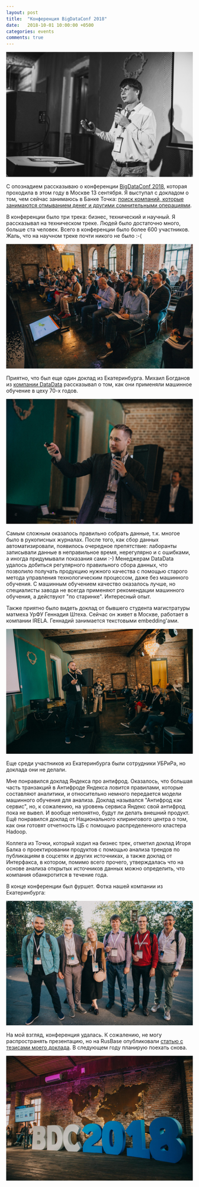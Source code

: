 ```yaml
---
layout: post
title:  "Конференция BigDataConf 2018"
date:   2018-10-01 10:00:00 +0500
categories: events
comments: true
---
```

![Конференция BigDataConf2018](/assets/images/bigdataconf2018/sozykin_bigdataconf2018.jpg)

С опознадием рассказываю о конференции [BigDataConf 2018](https://bigdataconf.org/), которая проходила в этом году в Москве 13 сентября. Я выступал с докладом о том, чем сейчас занимаюсь в Банке Точка: [поиск компаний, которые занимаются отмыванием денег и другими сомнительными операциями](https://rb.ru/opinion/somnitelnye-klienty/).

<!--more-->

В конференции было три трека: бизнес, технический и научный. Я рассказывал на техническом треке. Людей было достаточно много, больше ста человек. Всего в конференции было более 600 участников. Жаль, что на научном треке почти никого не было :-(

![Технический трек конференции BigDataConf2018](/assets/images/bigdataconf2018/technical_track_bigdataconf2018.jpg)

Приятно, что был еще один доклад из Екатеринбурга. Михаил Богданов из [компании DataData](http://datadata.ru/) рассказывал о том, как они применяли машинное обучение в цеху 70-х годов. 

![Доклад компании DataData на конференции BigDataConf2018](/assets/images/bigdataconf2018/datadata_bigdataconf2018.jpg)

Самым сложным оказалось правильно собрать данные, т.к. многое было в рукописных журналах. После того, как сбор данных автоматизировали, появилось очередное препятствие: лаборанты записывали данные в неправильное время, нерегулярно и с ошибками, а иногда придумывали показания сами :-) Менеджерам DataData удалось добиться регулярного правильного сбора данных, что позволило получать продукцию нужного качества с помощью старого метода управления технологическим процессом, даже без машинного обучения. С машинным обучением качество оказалось лучше, но специалисты завода не всегда применяют рекомендации машинного обучения, а действуют "по старинке". Интересный опыт.

Также приятно было видеть доклад от бывшего студента магистратуры матмеха УрФУ Геннадия Штеха. Сейчас он живет в Москве, работает в компании IRELA. Геннадий занимается текстовыми embedding'ами.

![Доклад Геннадия Штеха на конференции BigDataConf2018](/assets/images/bigdataconf2018/irela_bigdataconf2018.jpg)

Еще среди участников из Екатеринбурга были сотрудники УБРиРа, но доклада они не делали.

Мне понравился доклад Яндекса про антифрод. Оказалось, что большая часть транзакций в Антифроде Яндекса ловится правилами, которые составляют аналитики, и относительно немного передается модели машинного обучения для анализа. Доклад назывался "Антифрод как сервис", но, к сожалению, на уровень сервиса Яндекс свой антифрод пока не вывел. И вообще непонятно, будут ли делать внешний продукт. Ещё понравился доклад от Национального клирингового центра о том, как они готовят отчетность ЦБ с помощью распределенного кластера Hadoop. 

Коллега из Точки, который ходил на бизнес трек, отметил доклад Игоря Балка о проектировании продуктов с помощью анализа трендов по публикациям в соцсетях и других источниках, а также доклад от Интерфакса, в котором, помимо всего прочего, утверждалась что на основе анализа открытых источников данных можно определить, что компания обанкротится в течение года. 

В конце конференции был фуршет. Фотка нашей компании из Екатеринбурга:

![Участники из Екатеринбурга на BigDataConf2018](/assets/images/bigdataconf2018/ekat_bigdataconf2018.jpg)

На мой взгляд, конференция удалась. К сожалению, не могу распространять презентацию, но на RusBase опубликовали [статью с тезисами моего доклада](https://rb.ru/opinion/somnitelnye-klienty/). В следующем году планирую поехать снова.

![BigDataConf2018](/assets/images/bigdataconf2018/bigdataconf2018.jpg)





